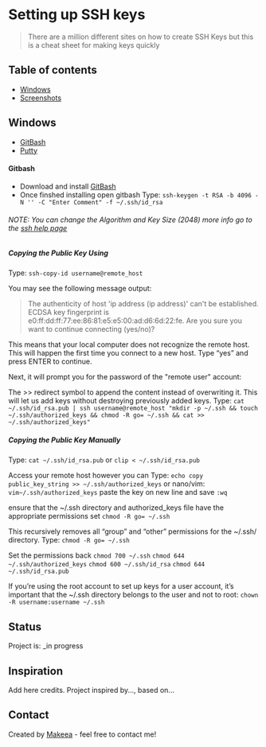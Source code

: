 # Setting up SSH keys
> There are a million different sites on how to create SSH Keys but this is a cheat sheet for making keys quickly 


## Table of contents
* [Windows](#windows)
* [Screenshots](#screenshots)


## Windows
* [GitBash](#gitbash)
* [Putty](#putty)


#### Gitbash
* Download and install [GitBash](https://gitforwindows.org)
* Once finshed installing open gitbash
Type: `ssh-keygen -t RSA -b 4096 -N '' -C "Enter Comment" -f ~/.ssh/id_rsa`
###### NOTE: You can change the Algorithm and Key Size (2048) more info go to the [ssh help page](https://www.ssh.com/ssh/keygen/)


##### Copying the Public Key Using
Type: 
`ssh-copy-id username@remote_host`

You may see the following message output:
> The authenticity of host 'ip address (ip address)' can't be established.
ECDSA key fingerprint is e0:ff:dd:ff:77:ee:86:81:e5:e5:00:ad:d6:6d:22:fe.
Are you sure you want to continue connecting (yes/no)?

This means that your local computer does not recognize the remote host. This will happen the first time you connect to a new host. Type “yes” and press ENTER to continue.

Next, it will prompt you for the password of the "remote user" account:

The >> redirect symbol to append the content instead of overwriting it. This will let us add keys without destroying previously added keys.
Type:
`cat ~/.ssh/id_rsa.pub | ssh username@remote_host "mkdir -p ~/.ssh && touch ~/.ssh/authorized_keys && chmod -R go= ~/.ssh && cat >> ~/.ssh/authorized_keys"`

##### Copying the Public Key Manually
Type:
`cat ~/.ssh/id_rsa.pub`
or
`clip < ~/.ssh/id_rsa.pub`

Access your remote host however you can
Type:
`echo copy public_key_string >> ~/.ssh/authorized_keys`
or
nano/vim:
`vim~/.ssh/authorized_keys`
paste the key on new line and save `:wq`

ensure that the ~/.ssh directory and authorized_keys file have the appropriate permissions set
`chmod -R go= ~/.ssh`

This recursively removes all “group” and “other” permissions for the ~/.ssh/ directory.
Type:
`chmod -R go= ~/.ssh`

Set the permissions back
`chmod 700 ~/.ssh`
`chmod 644 ~/.ssh/authorized_keys`
`chmod 600 ~/.ssh/id_rsa`
`chmod 644 ~/.ssh/id_rsa.pub`

If you’re using the root account to set up keys for a user account, it’s important that the ~/.ssh directory belongs to the user and not to root:
`chown -R username:username ~/.ssh`

## Status
Project is: _in progress

## Inspiration
Add here credits. Project inspired by..., based on...

## Contact
Created by [Makeea](https://www.rosario1.com) - feel free to contact me!
